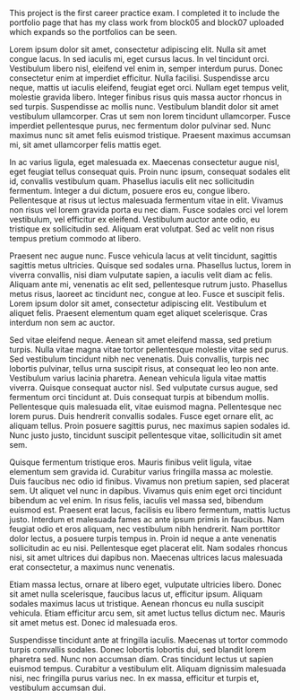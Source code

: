This project is the first career practice exam. I completed it to include the portfolio page that has my class work from block05 and block07 uploaded which expands so the portfolios can be seen.

Lorem ipsum dolor sit amet, consectetur adipiscing elit. Nulla sit amet congue lacus. In sed iaculis mi, eget cursus lacus. In vel tincidunt orci. Vestibulum libero nisl, eleifend vel enim in, semper interdum purus. Donec consectetur enim at imperdiet efficitur. Nulla facilisi. Suspendisse arcu neque, mattis ut iaculis eleifend, feugiat eget orci. Nullam eget tempus velit, molestie gravida libero. Integer finibus risus quis massa auctor rhoncus in sed turpis. Suspendisse ac mollis nunc. Vestibulum blandit dolor sit amet vestibulum ullamcorper. Cras ut sem non lorem tincidunt ullamcorper. Fusce imperdiet pellentesque purus, nec fermentum dolor pulvinar sed. Nunc maximus nunc sit amet felis euismod tristique. Praesent maximus accumsan mi, sit amet ullamcorper felis mattis eget.

In ac varius ligula, eget malesuada ex. Maecenas consectetur augue nisl, eget feugiat tellus consequat quis. Proin nunc ipsum, consequat sodales elit id, convallis vestibulum quam. Phasellus iaculis elit nec sollicitudin fermentum. Integer a dui dictum, posuere eros eu, congue libero. Pellentesque at risus ut lectus malesuada fermentum vitae in elit. Vivamus non risus vel lorem gravida porta eu nec diam. Fusce sodales orci vel lorem vestibulum, vel efficitur ex eleifend. Vestibulum auctor ante odio, eu tristique ex sollicitudin sed. Aliquam erat volutpat. Sed ac velit non risus tempus pretium commodo at libero.

Praesent nec augue nunc. Fusce vehicula lacus at velit tincidunt, sagittis sagittis metus ultricies. Quisque sed sodales urna. Phasellus luctus, lorem in viverra convallis, nisi diam vulputate sapien, a iaculis velit diam ac felis. Aliquam ante mi, venenatis ac elit sed, pellentesque rutrum justo. Phasellus metus risus, laoreet ac tincidunt nec, congue at leo. Fusce et suscipit felis. Lorem ipsum dolor sit amet, consectetur adipiscing elit. Vestibulum et aliquet felis. Praesent elementum quam eget aliquet scelerisque. Cras interdum non sem ac auctor.

Sed vitae eleifend neque. Aenean sit amet eleifend massa, sed pretium turpis. Nulla vitae magna vitae tortor pellentesque molestie vitae sed purus. Sed vestibulum tincidunt nibh nec venenatis. Duis convallis, turpis nec lobortis pulvinar, tellus urna suscipit risus, at consequat leo leo non ante. Vestibulum varius lacinia pharetra. Aenean vehicula ligula vitae mattis viverra. Quisque consequat auctor nisl. Sed vulputate cursus augue, sed fermentum orci tincidunt at. Duis consequat turpis at bibendum mollis. Pellentesque quis malesuada elit, vitae euismod magna. Pellentesque nec lorem purus. Duis hendrerit convallis sodales. Fusce eget ornare elit, ac aliquam tellus. Proin posuere sagittis purus, nec maximus sapien sodales id. Nunc justo justo, tincidunt suscipit pellentesque vitae, sollicitudin sit amet sem.

Quisque fermentum tristique eros. Mauris finibus velit ligula, vitae elementum sem gravida id. Curabitur varius fringilla massa ac molestie. Duis faucibus nec odio id finibus. Vivamus non pretium sapien, sed placerat sem. Ut aliquet vel nunc in dapibus. Vivamus quis enim eget orci tincidunt bibendum ac vel enim. In risus felis, iaculis vel massa sed, bibendum euismod est. Praesent erat lacus, facilisis eu libero fermentum, mattis luctus justo. Interdum et malesuada fames ac ante ipsum primis in faucibus. Nam feugiat odio et eros aliquam, nec vestibulum nibh hendrerit. Nam porttitor dolor lectus, a posuere turpis tempus in. Proin id neque a ante venenatis sollicitudin ac eu nisi. Pellentesque eget placerat elit. Nam sodales rhoncus nisi, sit amet ultrices dui dapibus non. Maecenas ultrices lacus malesuada erat consectetur, a maximus nunc venenatis.

Etiam massa lectus, ornare at libero eget, vulputate ultricies libero. Donec sit amet nulla scelerisque, faucibus lacus ut, efficitur ipsum. Aliquam sodales maximus lacus ut tristique. Aenean rhoncus eu nulla suscipit vehicula. Etiam efficitur arcu sem, sit amet luctus tellus dictum nec. Mauris sit amet metus est. Donec id malesuada eros.

Suspendisse tincidunt ante at fringilla iaculis. Maecenas ut tortor commodo turpis convallis sodales. Donec lobortis lobortis dui, sed blandit lorem pharetra sed. Nunc non accumsan diam. Cras tincidunt lectus ut sapien euismod tempus. Curabitur a vestibulum elit. Aliquam dignissim malesuada nisi, nec fringilla purus varius nec. In ex massa, efficitur et turpis et, vestibulum accumsan dui.